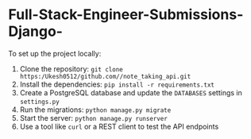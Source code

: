 # Full-Stack-Engineer-Submissions-Django-
To set up the project locally:

1. Clone the repository: `git clone https:/Ukesh0512/github.com//note_taking_api.git`
2. Install the dependencies: `pip install -r requirements.txt`
3. Create a PostgreSQL database and update the `DATABASES` settings in `settings.py`
4. Run the migrations: `python manage.py migrate`
5. Start the server: `python manage.py runserver`
6. Use a tool like `curl` or a REST client to test the API endpoints

